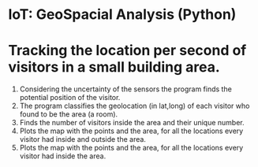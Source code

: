 # IoT: GeoSpacial Analysis (Python)

# Tracking the location per second of visitors in a small building area.
1. Considering the uncertainty of the sensors the program finds the potential position of the visitor.
2. The program classifies the geolocation (in lat,long) of each visitor who found to be the area (a room). 
3. Finds the number of visitors inside the area and their unique number.
5. Plots the map with the points and the area, for all the locations every visitor had inside and outside the area.
6. Plots the map with the points and the area, for all the locations every visitor had inside the area.
